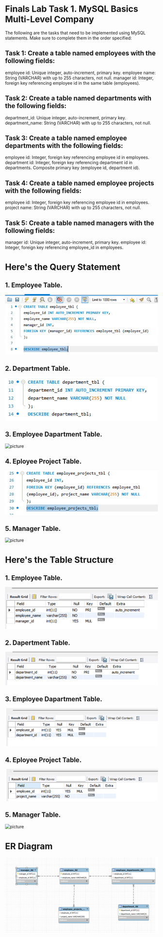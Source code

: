 # Finals Lab Task 1. MySQL Basics Multi-Level Company
The following are the tasks that need to be implemented using MySQL statements. Make sure to complete them in the order specified:


## Task 1: Create a table named employees with the following fields:
employee id: Unique integer, auto-increment, primary key.
employee name: String (VARCHAR) with up to 255 characters, not null.
manager id: Integer, foreign key referencing employee id in the same table (employees).

## Task 2: Create a table named departments with the following fields:
department_id: Unique integer, auto-increment, primary key.
department_name: String (VARCHAR) with up to 255 characters, not null.

## Task 3: Create a table named employee departments with the following fields:
employee id: Integer, foreign key referencing employee id in employees.
department id: Integer, foreign key referencing department id in departments.
Composite primary key (employee id, department id).

## Task 4: Create a table named employee projects with the following fields:
employee id: Integer, foreign key referencing employee id in employees.
project name: String (VARCHAR) with up to 255 characters, not null.

## Task 5: Create a table named managers with the following fields:
manager id: Unique integer, auto-increment, primary key.
employee id: Integer, foreign key referencing employee_id in employees.



# Here's the Query Statement 

## 1. Employee Table.
![picture](https://github.com/Zomue/Zomue.github.io/blob/main/Image/1%20employees%20table.png)

## 2. Department Table.
![picture](https://github.com/Zomue/Zomue.github.io/blob/main/Image/1%20Department%20table.png)

## 3. Employee Dapartment Table.
![picture]()

## 4. Eployee Project Table. 
![picture](https://github.com/Zomue/Zomue.github.io/blob/main/Image/1%20employees%20project%20tbl%201.png)

## 5. Manager Table. 
![picture]()




# Here's the Table Structure 

## 1. Employee Table.
![picture](https://github.com/Zomue/Zomue.github.io/blob/main/Image/1%20enployees%20table%201.png)

## 2. Dapertment Table.
![picture](https://github.com/Zomue/Zomue.github.io/blob/main/Image/1%20Department%20table%201.png)

## 3. Employee Dapartment Table.
![picture](https://github.com/Zomue/Zomue.github.io/blob/main/Image/1%20Employees%20department%20tbl%201.png)

## 4. Eployee Project Table. 
![picture](https://github.com/Zomue/Zomue.github.io/blob/main/Image/1%20Employees%20project_tbl%201.png)

## 5. Manager Table. 
![picture]()

# ER Diagram 
![picture](https://github.com/Zomue/Zomue.github.io/blob/main/Image/1%20eer%20diagram%201.png)
